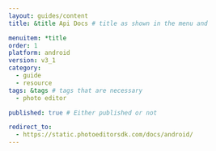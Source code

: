 ```yaml
---
layout: guides/content
title: &title Api Docs # title as shown in the menu and 

menuitem: *title
order: 1
platform: android
version: v3_1
category: 
  - guide
  - resource
tags: &tags # tags that are necessary
  - photo editor 

published: true # Either published or not 

redirect_to: 
  - https://static.photoeditorsdk.com/docs/android/
---
```

